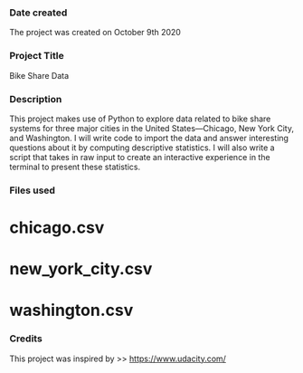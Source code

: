 ### Date created
The project was created on October 9th 2020

### Project Title
Bike Share Data

### Description
This project makes use of Python to explore data related to bike share systems for three major cities in the United States—Chicago, New York City, and Washington. I will write code to import the data and answer interesting questions about it by computing descriptive statistics. I will also write a script that takes in raw input to create an interactive experience in the terminal to present these statistics.

### Files used
# chicago.csv
# new_york_city.csv
# washington.csv

### Credits
This project was inspired by >> https://www.udacity.com/

